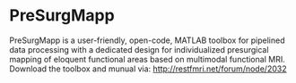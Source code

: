 # PreSurgMapp
PreSurgMapp is a user-friendly, open-code, MATLAB toolbox for pipelined data processing with a dedicated design for individualized presurgical mapping of eloquent functional areas based on multimodal functional MRI. Download the toolbox and munual via: http://restfmri.net/forum/node/2032


